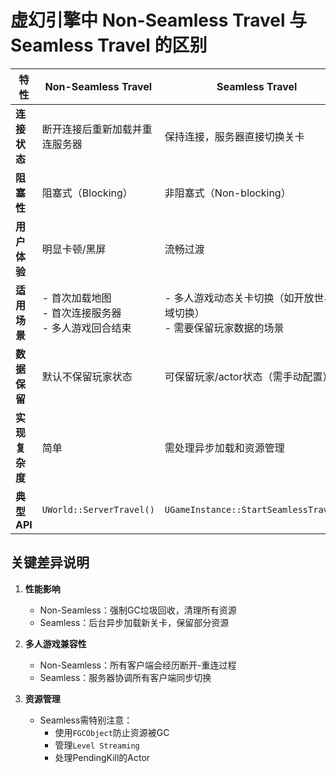 # 虚幻引擎中 Non-Seamless Travel 与 Seamless Travel 的区别

| **特性**                | **Non-Seamless Travel**               | **Seamless Travel**                   |
|-------------------------|---------------------------------------|---------------------------------------|
| **连接状态**            | 断开连接后重新加载并重连服务器        | 保持连接，服务器直接切换关卡          |
| **阻塞性**              | 阻塞式（Blocking）                    | 非阻塞式（Non-blocking）              |
| **用户体验**            | 明显卡顿/黑屏                         | 流畅过渡                              |
| **适用场景**            | - 首次加载地图<br>- 首次连接服务器<br>- 多人游戏回合结束 | - 多人游戏动态关卡切换（如开放世界区域切换）<br>- 需要保留玩家数据的场景 |
| **数据保留**            | 默认不保留玩家状态                    | 可保留玩家/actor状态（需手动配置）    |
| **实现复杂度**          | 简单                                  | 需处理异步加载和资源管理              |
| **典型API**             | `UWorld::ServerTravel()`              | `UGameInstance::StartSeamlessTravel()`|

## 关键差异说明
1. **性能影响**  
   - Non-Seamless：强制GC垃圾回收，清理所有资源  
   - Seamless：后台异步加载新关卡，保留部分资源

2. **多人游戏兼容性**  
   - Non-Seamless：所有客户端会经历断开-重连过程  
   - Seamless：服务器协调所有客户端同步切换

3. **资源管理**  
   - Seamless需特别注意：  
     - 使用`FGCObject`防止资源被GC  
     - 管理`Level Streaming`  
     - 处理PendingKill的Actor